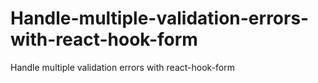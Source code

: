 # Handle-multiple-validation-errors-with-react-hook-form
Handle multiple validation errors with react-hook-form
